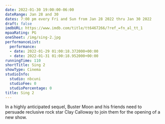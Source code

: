 ```yaml
---
date: 2022-01-30 19:00:00-06:00
dateRange: Jan 28 and 30
dates: 7:00 pm every Fri and Sun from Jan 28 2022 thru Jan 30 2022
draft: false
imdbURL: https://www.imdb.com/title/tt6467266/?ref_=fn_al_tt_1
mpaaRating: PG
oneSheet: /img/sing-2.jpg
performanceList:
  performance:
  - date: 2022-01-29 01:00:18.372000+00:00
  - date: 2022-01-31 01:00:18.952000+00:00
runningTime: 110
shortTitle: Sing 2
showType: Cinema
studioInfo:
  studio: nbcuni
  studioFee: 0
  studioPercentage: 0
title: Sing 2
---
```


In a highly anticipated sequel, Buster Moon and his friends need to persuade reclusive rock star Clay Calloway to join them for the opening of a new show.